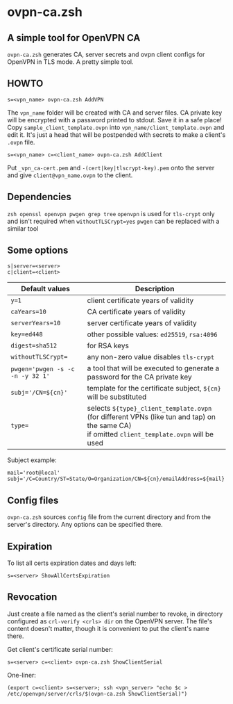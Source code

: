 # ovpn-ca.zsh


## A simple tool for OpenVPN CA

`ovpn-ca.zsh` generates CA, server secrets and ovpn client configs for OpenVPN in TLS mode.
A pretty simple tool.


## HOWTO

```
s=<vpn_name> ovpn-ca.zsh AddVPN
```

The `vpn_name` folder will be created with CA and server files.
CA private key will be encrypted with a password printed to stdout. Save it in a safe place!
Copy `sample_client_template.ovpn` into `vpn_name/client_template.ovpn` and edit it.
It's just a head that will be postpended with secrets to make a client's `.ovpn` file.


```
s=<vpn_name> c=<client_name> ovpn-ca.zsh AddClient
```

Put `_vpn_ca-cert.pem` and `-(cert|key|tlscrypt-key).pem` onto the server
and give `client@vpn_name.ovpn` to the client.


## Dependencies

`zsh openssl openvpn pwgen grep tree`
`openvpn` is used for `tls-crypt` only and isn't required when `withoutTLSCrypt=yes`
`pwgen` can be replaced with a similar tool


## Some options

```
s|server=<server>
c|client=<client>
```

Default values                   | Description
-------------------------------- | ---------------------------------
`y=1`                            | client certificate years of validity
`caYears=10`                     | CA certificate years of validity
`serverYears=10`                 | server certificate years of validity
`key=ed448`                      | other possible values: `ed25519`, `rsa:4096`
`digest=sha512`                  | for RSA keys
`withoutTLSCrypt=`               | any non-zero value disables `tls-crypt`
`pwgen='pwgen -s -c -n -y 32 1'` | a tool that will be executed to generate a password for the CA private key
`subj='/CN=${cn}'`               | template for the certificate subject, `${cn}` will be substituted
`type=`                          | selects `${type}_client_template.ovpn`<br> (for different VPNs (like tun and tap) on the same CA)<br> if omitted `client_template.ovpn` will be used

Subject example:
```
mail='root@local'
subj='/C=Country/ST=State/O=Organization/CN=${cn}/emailAddress=${mail}'
```


## Config files

`ovpn-ca.zsh` sources `config` file from the current directory
and from the server's directory. Any options can be specified there.


## Expiration

To list all certs expiration dates and days left:
```
s=<server> ShowAllCertsExpiration
```


## Revocation

Just create a file named as the client's serial number to revoke,
in <crls> directory configured as `crl-verify <crls> dir` on the OpenVPN server.
The file's content doesn't matter, though it is convenient to put the client's name there.

Get client's certificate serial number:
```
s=<server> c=<client> ovpn-ca.zsh ShowClientSerial
```

One-liner:
```
(export c=<client> s=<server>; ssh <vpn_server> "echo $c > /etc/openvpn/server/crls/$(ovpn-ca.zsh ShowClientSerial)")
```
